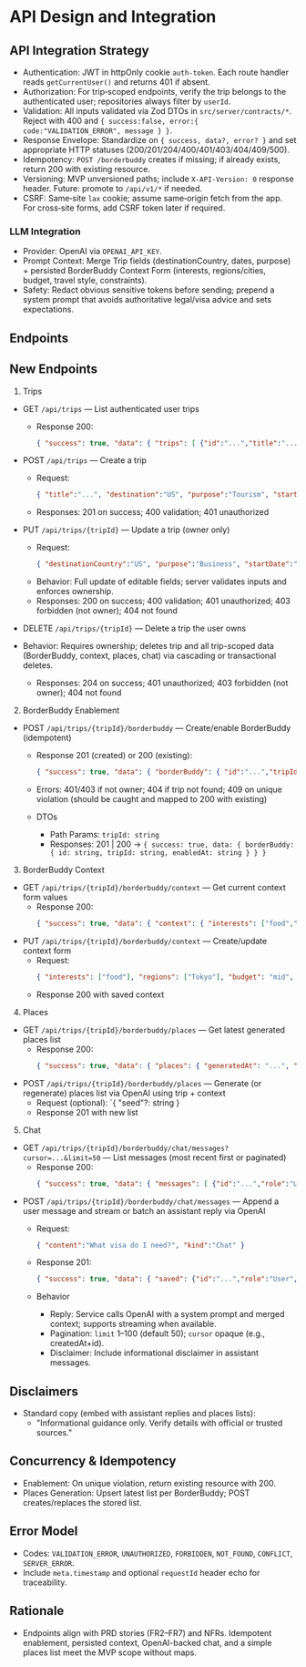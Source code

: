 # API Design and Integration

## API Integration Strategy
- Authentication: JWT in httpOnly cookie `auth-token`. Each route handler reads `getCurrentUser()` and returns 401 if absent.
- Authorization: For trip‑scoped endpoints, verify the trip belongs to the authenticated user; repositories always filter by `userId`.
- Validation: All inputs validated via Zod DTOs in `src/server/contracts/*`. Reject with 400 and `{ success:false, error:{ code:"VALIDATION_ERROR", message } }`.
- Response Envelope: Standardize on `{ success, data?, error? }` and set appropriate HTTP statuses (200/201/204/400/401/403/404/409/500).
- Idempotency: `POST /borderbuddy` creates if missing; if already exists, return 200 with existing resource.
- Versioning: MVP unversioned paths; include `X-API-Version: 0` response header. Future: promote to `/api/v1/*` if needed.
- CSRF: Same‑site `lax` cookie; assume same‑origin fetch from the app. For cross‑site forms, add CSRF token later if required.

### LLM Integration
- Provider: OpenAI via `OPENAI_API_KEY`.
- Prompt Context: Merge Trip fields (destinationCountry, dates, purpose) + persisted BorderBuddy Context Form (interests, regions/cities, budget, travel style, constraints).
- Safety: Redact obvious sensitive tokens before sending; prepend a system prompt that avoids authoritative legal/visa advice and sets expectations.

## Endpoints

## New Endpoints

1) Trips
- GET `/api/trips` — List authenticated user trips
  - Response 200:
    ```json
    { "success": true, "data": { "trips": [ {"id":"...","title":"...","destination":"US","startDate":"YYYY-MM-DD","endDate":"YYYY-MM-DD","status":"Planning"} ] } }
    ```
- POST `/api/trips` — Create a trip
  - Request:
    ```json
    { "title":"...", "destination":"US", "purpose":"Tourism", "startDate":"YYYY-MM-DD", "endDate":"YYYY-MM-DD" }
    ```
  - Responses: 201 on success; 400 validation; 401 unauthorized

- PUT `/api/trips/{tripId}` — Update a trip (owner only)
  - Request:
    ```json
    { "destinationCountry":"US", "purpose":"Business", "startDate":"YYYY-MM-DD", "endDate":"YYYY-MM-DD", "status":"Planning", "statusColor":"...", "modules":["..."] }
    ```
  - Behavior: Full update of editable fields; server validates inputs and enforces ownership.
  - Responses: 200 on success; 400 validation; 401 unauthorized; 403 forbidden (not owner); 404 not found

- DELETE `/api/trips/{tripId}` — Delete a trip the user owns
- Behavior: Requires ownership; deletes trip and all trip-scoped data (BorderBuddy, context, places, chat) via cascading or transactional deletes.
  - Responses: 204 on success; 401 unauthorized; 403 forbidden (not owner); 404 not found

2) BorderBuddy Enablement
- POST `/api/trips/{tripId}/borderbuddy` — Create/enable BorderBuddy (idempotent)
  - Response 201 (created) or 200 (existing):
    ```json
    { "success": true, "data": { "borderBuddy": { "id":"...","tripId":"...","enabledAt":"..." } } }
    ```
  - Errors: 401/403 if not owner; 404 if trip not found; 409 on unique violation (should be caught and mapped to 200 with existing)

  - DTOs
    - Path Params: `tripId: string`
    - Responses: 201 | 200 → `{ success: true, data: { borderBuddy: { id: string, tripId: string, enabledAt: string } } }`

3) BorderBuddy Context
- GET `/api/trips/{tripId}/borderbuddy/context` — Get current context form values
  - Response 200:
    ```json
    { "success": true, "data": { "context": { "interests": ["food","history"], "regions": ["Kyoto","Osaka"], "budget": "mid", "style": "slow", "constraints": ["no hiking"] } } }
    ```
- PUT `/api/trips/{tripId}/borderbuddy/context` — Create/update context form
  - Request:
    ```json
    { "interests": ["food"], "regions": ["Tokyo"], "budget": "mid", "style": "balanced", "constraints": [] }
    ```
  - Response 200 with saved context

4) Places
- GET `/api/trips/{tripId}/borderbuddy/places` — Get latest generated places list
  - Response 200:
    ```json
    { "success": true, "data": { "places": { "generatedAt": "...", "items": [ { "name": "Fushimi Inari Shrine", "description": "Iconic torii gates hike in Kyoto", "tags": ["history","scenic"] } ] } } }
    ```
- POST `/api/trips/{tripId}/borderbuddy/places` — Generate (or regenerate) places list via OpenAI using trip + context
  - Request (optional): `{ "seed"?: string }
  - Response 201 with new list

5) Chat
- GET `/api/trips/{tripId}/borderbuddy/chat/messages?cursor=...&limit=50` — List messages (most recent first or paginated)
  - Response 200:
    ```json
    { "success": true, "data": { "messages": [ {"id":"...","role":"User","kind":"Chat","content":"...","createdAt":"..."} ] } }
    ```
- POST `/api/trips/{tripId}/borderbuddy/chat/messages` — Append a user message and stream or batch an assistant reply via OpenAI
  - Request:
    ```json
    { "content":"What visa do I need?", "kind":"Chat" }
    ```
  - Response 201:
    ```json
    { "success": true, "data": { "saved": {"id":"...","role":"User","content":"..."}, "assistant": {"id":"...","role":"Assistant","content":"..."} } }
    ```

  - Behavior
    - Reply: Service calls OpenAI with a system prompt and merged context; supports streaming when available.
    - Pagination: `limit` 1–100 (default 50); `cursor` opaque (e.g., createdAt+id).
    - Disclaimer: Include informational disclaimer in assistant messages.

## Disclaimers
- Standard copy (embed with assistant replies and places lists):
  - "Informational guidance only. Verify details with official or trusted sources."

## Concurrency & Idempotency
- Enablement: On unique violation, return existing resource with 200.
- Places Generation: Upsert latest list per BorderBuddy; POST creates/replaces the stored list.

## Error Model
- Codes: `VALIDATION_ERROR`, `UNAUTHORIZED`, `FORBIDDEN`, `NOT_FOUND`, `CONFLICT`, `SERVER_ERROR`.
- Include `meta.timestamp` and optional `requestId` header echo for traceability.

## Rationale
- Endpoints align with PRD stories (FR2–FR7) and NFRs. Idempotent enablement, persisted context, OpenAI-backed chat, and a simple places list meet the MVP scope without maps.
